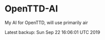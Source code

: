 # OpenTTD-AI
My AI for OpenTTD, will use primarily air

Latest backup: Sun Sep 22 16:06:01 UTC 2019
